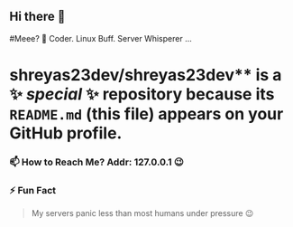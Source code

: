 ## Hi there 👋
#Meee? 🐧 Coder. Linux Buff. Server Whisperer ...

# shreyas23dev/shreyas23dev** is a ✨ _special_ ✨ repository because its `README.md` (this file) appears on your GitHub profile.
<!--
Here are some ideas to get you started:

- 🔭 I’m currently working on ...
- 🌱 I’m currently learning ...
- 👯 I’m looking to collaborate on ...
- 🤔 I’m looking for help with ...
- 💬 Ask me about ...
- 📫 How to reach me: ...
- 😄 Pronouns: ...
- ⚡ Fun fact: ...
-->


### 📫 How to Reach Me? Addr: 127.0.0.1 😉
<!--
- Email: `your.email@example.com` (replace this)
- GitHub: [shreyas23dev](https://github.com/shreyas23dev)

-->

### ⚡ Fun Fact

> My servers panic less than most humans under pressure 😉
